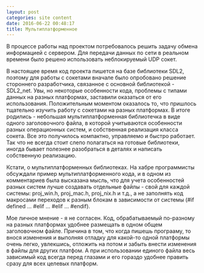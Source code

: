 ```yaml
---
layout: post
categories: site content
date: 2016-06-22 00:48:17
title: Мультиплатформенное
---
```

<p>В процессе работы над проектом потребовалось решить задачу обмена информацией с 
сервером. Для передачи данных по сети в реальном времени было решено использовать 
неблокируемый UDP сокет.</p>

<p>В настоящее время код проекта пишется на базе библиотеки SDL2, поэтому для работы с 
сокетами вначале было опробовано решение стороннего разработчика, связанное c основной 
библиотекой - SDL2_net. Увы, но некоторые особенности кода, проблемы с типами данных на 
разных платформах, заставили оказаться от его использования. Положительным моментом 
оказалось то, что пришлось тщательно изучить работу с сокетами на разных платформах. В итоге 
родились - небольшая мультиплатформенная библиотечка в виде одного заголовочного файла, в 
которой учитываются особенности разных операционных систем, и собственная реализация 
класса сокета. Все это получилось компактно, управляемо и быстро работает. Так что не всегда 
стоит слепо полагаться на готовые библиотеки, иногда бывает полезнее разобраться в деталях и 
написать собственную реализацию.</p>

<p>Кстати, о мультиплатформенных библиотеках. На хабре программисты обсуждали пример 
мультиплатформенного кода, и в одном из комментариев была высказана мысль, что для учета 
особенностей разных систем лучше создавать отдельные файлы - свой для каждой системы: 
proj_win.h, proj_mac.h, proj_nix.h и т.д., а не заполнять код макросами переходов к разным блокам 
в зависимости от системы (#if defined ... #elif ... #elif ... #endif).</p>

<p>Мое личное мнение - я не согласен. Код, обрабатываемый по-разному на разных платформах 
удобнее размещать в одном общем заголовочном файле. Причина в том, что когда пишешь 
програаму, то внося изменения и выполняя отладку для какой-то одной платформы очень легко, 
увлекшись, отложить на потом и забыть внести изменения в файлы для других платфом. А при 
использовании единого файла весь зависимый код всегда перед глазами и его гораздо удобнее 
править сразу для всех целевых платформ.</p>


